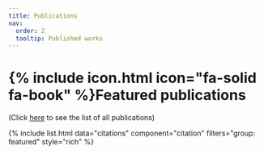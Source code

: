 ```yaml
---
title: Publications
nav:
  order: 2
  tooltip: Published works
---
```


# {% include icon.html icon="fa-solid fa-book" %}Featured publications

(Click [here](all_publications) to see the list of all publications)

{% include list.html data="citations" component="citation" filters="group: featured" style="rich" %}
